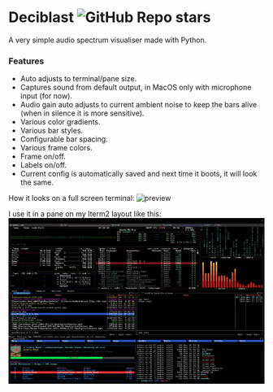 # Deciblast ![GitHub Repo stars](https://img.shields.io/github/stars/pedrocatalao/deciblast)

A very simple audio spectrum visualiser made with Python.

### Features
* Auto adjusts to terminal/pane size.
* Captures sound from default output, in MacOS only with microphone input (for now).
* Audio gain auto adjusts to current ambient noise to keep the bars alive (when in silence it is more sensitive).
* Various color gradients.
* Various bar styles.
* Configurable bar spacing.
* Various frame colors.
* Frame on/off.
* Labels on/off.
* Current config is automatically saved and next time it boots, it will look the same.

How it looks on a full screen terminal:
![preview](docs/deciblast.gif)

I use it in a pane on my Iterm2 layout like this:
![preview](docs/cool-term-layout.gif)
